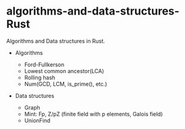 # algorithms-and-data-structures-Rust

Algorithms and Data structures in Rust.

- Algorithms
    - Ford-Fullkerson
    - Lowest common ancestor(LCA)
    - Rolling hash
    - Num(GCD, LCM, is_prime(), etc.)

- Data structures
    - Graph
    - Mint: Fp, Z/pZ (finite field with p elements, Galois field)
    - UnionFind